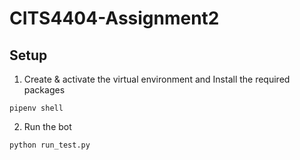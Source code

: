 # CITS4404-Assignment2

## Setup
1. Create & activate the virtual environment and Install the required packages
```
pipenv shell
```

2. Run the bot
```
python run_test.py
```